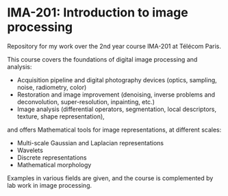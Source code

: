 # IMA-201: Introduction to image processing
Repository for my work over the 2nd year course IMA-201 at Télécom Paris.

This course covers the foundations of digital image processing and analysis:
- Acquisition pipeline and digital photography devices (optics, sampling, noise, radiometry, color)
- Restoration and image improvement (denoising, inverse problems and deconvolution, super-resolution, inpainting, etc.) 
- Image analysis (differential operators, segmentation, local descriptors, texture, shape representation),

and offers  Mathematical tools for image representations, at different scales:
- Multi-scale Gaussian and Laplacian representations
- Wavelets
- Discrete representations
- Mathematical morphology

Examples in various fields are given, and  the course is complemented by lab  work in image processing.
